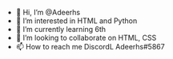 - 👋 Hi, I’m @Adeerhs
- 👀 I’m interested in HTML and Python
- 🌱 I’m currently learning 6th
- 💞️ I’m looking to collaborate on HTML, CSS
- 📫 How to reach me DiscordL Adeerhs#5867

<!---
Adeerhs/Adeerhs is a ✨ special ✨ repository because its `README.md` (this file) appears on your GitHub profile.
You can click the Preview link to take a look at your changes.
--->
